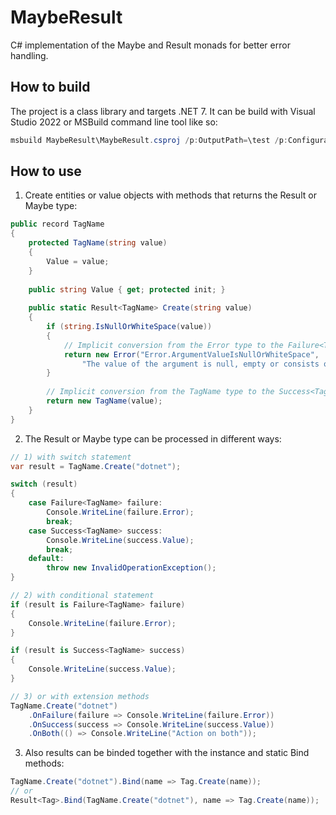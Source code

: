 # MaybeResult
C# implementation of the Maybe and Result monads for better error handling.
## How to build
The project is a class library and targets .NET 7. It can be build with Visual Studio 2022 or MSBuild command line tool like so:
```PowerShell
msbuild MaybeResult\MaybeResult.csproj /p:OutputPath=\test /p:Configuration=Release /p:Optimize=true /p:DebugSymbols=false /p:DebugType=None
```
## How to use
1. Create entities or value objects with methods that returns the Result or Maybe type:
```csharp
public record TagName
{
    protected TagName(string value)
    {
        Value = value;
    }
    
    public string Value { get; protected init; }
    
    public static Result<TagName> Create(string value)
    {
        if (string.IsNullOrWhiteSpace(value))
        {
            // Implicit conversion from the Error type to the Failure<TagName> type
            return new Error("Error.ArgumentValueIsNullOrWhiteSpace",
                "The value of the argument is null, empty or consists only of whitespaces");
        }
        
        // Implicit conversion from the TagName type to the Success<TagName> type
        return new TagName(value);
    }
}
```
2. The Result or Maybe type can be processed in different ways:
```csharp
// 1) with switch statement
var result = TagName.Create("dotnet");

switch (result)
{
    case Failure<TagName> failure:
        Console.WriteLine(failure.Error);
        break;
    case Success<TagName> success:
        Console.WriteLine(success.Value);
        break;
    default:
        throw new InvalidOperationException();
}

// 2) with conditional statement
if (result is Failure<TagName> failure)
{
    Console.WriteLine(failure.Error);
}

if (result is Success<TagName> success)
{
    Console.WriteLine(success.Value);
}

// 3) or with extension methods
TagName.Create("dotnet")
    .OnFailure(failure => Console.WriteLine(failure.Error))
    .OnSuccess(success => Console.WriteLine(success.Value))
    .OnBoth(() => Console.WriteLine("Action on both"));
```
3. Also results can be binded together with the instance and static Bind methods:
```csharp
TagName.Create("dotnet").Bind(name => Tag.Create(name));
// or
Result<Tag>.Bind(TagName.Create("dotnet"), name => Tag.Create(name));
```
